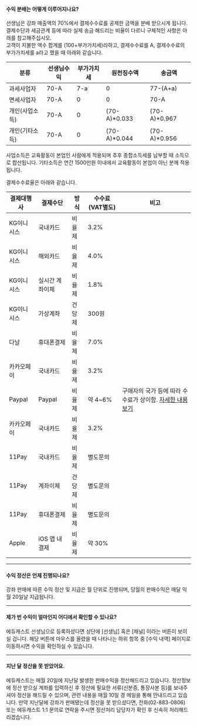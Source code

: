 #### 수익 분배는 어떻게 이루어지나요?
선생님은 강좌 매출액의 70%에서 결제수수료를 공제한 금액을 분배 받으시게 됩니다. 결제수단과 세금관계 등에 따라 실제 송금 해드리는 비율이 다르니 구체적인 사항은 아래를 참고해주십시오.  
고객이 지불한 액수 합계를 (100+부가가치세)라하고, 결제수수료를 A, 결제수수료의 부가가치세를 a라고 했을 때 아래와 같습니다.  

|분류|선생님수익|부가가치세|원천징수액|송금액|
|-|-|-|-|-|
|과세사업자|70-A|7-a|0|77-(A+a)|
|면세사업자|70-A|0|0|70-A|
|개인(사업소득)|70-A|0|(70-A)*0.033|(70-A)*0.967|
|개인(기타소득)|70-A|0|(70-A)*0.044|(70-A)*0.956|

사업소득은 교육활동이 본업인 사람에게 적용되며 추후 종합소득세를 납부할 때 소득으로 합산됩니다. 기타소득은 연간 1500만원 이내에서 교육활동이 본업이 아닌 분께 적용됩니다.  

결제수수료율은 아래와 같습니다.

|결제대행사|결제수단|방식|수수료(VAT별도)|비고|
|-|-|-|-|-|
|KG이니시스|국내카드|비율제|3.2%||
|KG이니시스|해외카드|비율제|4.0%||
|KG이니시스|실시간 계좌이체|비율제|1.8%||
|KG이니시스|가상계좌|건당제|300원||
|다날|휴대폰결제|비율제|7.0%||
|카카오페이|국내카드|비율제|3.2%||
|Paypal|Paypal|비율제|약 4~6%|구매자의 국가 등에 따라 수수료가 상이함. [자세한 내용보기](https://www.paypal.com/kr/webapps/mpp/ua/useragreement-full#exhibit_A)|
|카카오페이|국내카드|비율제|3.2%||
|11Pay|국내카드|비율제|별도문의||
|11Pay|계좌이체|건당제|별도문의||
|11Pay|휴대폰결제|비율제|별도문의||
|Apple|iOS 앱 내 결제|비율제|약 30%||

---

#### 수익 정산은 언제 진행되나요?
강좌 판매에 따른 수익 정산 및 지급은 월 단위로 진행되며, 당월의 판매수익은 매달 익월 20일날 지급됩니다.

---

#### 제가 번 수익이 얼마인지 어디에서 확인할 수 있나요?
에듀캐스트 선생님으로 등록하셨다면 상단에 [선생님] 혹은 [채널] 이라는 버튼이 보이실 겁니다. 해당 버튼에 마우스를 올렸을 때 나타나는 하위 항목 중 [수익 내역] 페이지로 이동하시면 수익을 확인하실 수 있습니다.

---

#### 지난 달 정산을 못 받았어요.
에듀캐스트는 매월 20일에 지난달 발생한 판매수익을 정산해드리고 있습니다. 정산정보에 정산 받으실 계좌를 입력하신 후 정산에 필요한 서류(신분증, 통장사본 등)를 보내주셔야 정산을 해드릴 수 있으며, 관련 내용을 매월 10일 경 메일을 통해 안내드리고 있습니다. 만약 지난달에 강좌가 판매됐는데 정산을 못 받으셨다면, 전화(02-883-0806) 또는 에듀캐스트 1:1 문의로 연락을 주시면 정산처리 담당자가 확인 후 신속히 처리해드리겠습니다.
